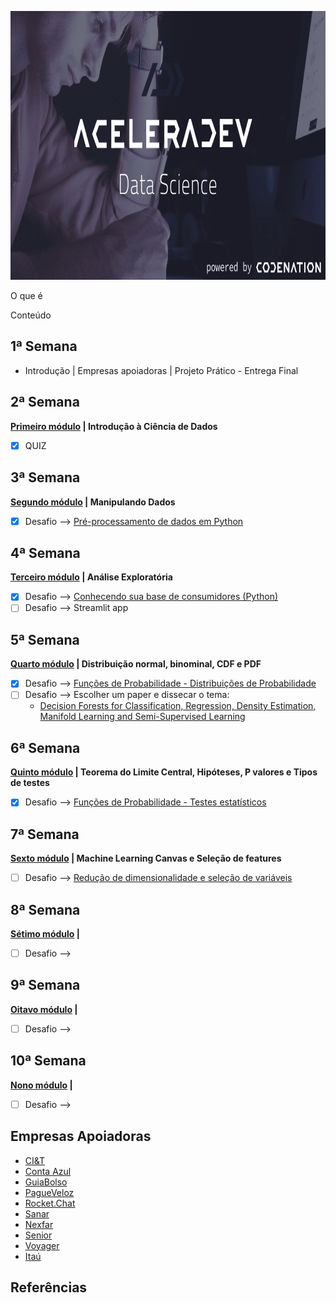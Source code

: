 <p align="center">
  <img width="900" height="430" src="https://github.com/PryskaS/Data-Science_AceleraDev/blob/master/Images/Aceleradev-ds-logo.png">
</p>


O que é 

Conteúdo

1ª Semana
-
- Introdução | Empresas apoiadoras | Projeto Prático - Entrega Final

2ª Semana
- 
 **[Primeiro módulo]() | Introdução à Ciência de Dados**
- [x] QUIZ

3ª Semana
- 
**[Segundo módulo]() | Manipulando Dados**
- [x] Desafio --> [Pré-processamento de dados em Python]()

4ª Semana
- 
**[Terceiro módulo]() | Análise Exploratória**
- [x] Desafio --> [Conhecendo sua base de consumidores (Python)]()
- [ ] Desafio --> Streamlit app

5ª Semana
- 
**[Quarto módulo]() | Distribuição normal, binominal, CDF e PDF**
- [x] Desafio --> [Funções de Probabilidade - Distribuições de Probabilidade]()
- [ ] Desafio --> Escolher um paper e dissecar o tema:
  - [Decision Forests for Classification, Regression, Density Estimation, Manifold Learning and Semi-Supervised Learning](https://www.microsoft.com/en-us/research/wp-content/uploads/2016/02/decisionForests_MSR_TR_2011_114.pdf)

6ª Semana
- 
**[Quinto módulo]() | Teorema do Limite Central, Hipóteses, P valores e Tipos de testes**
- [x] Desafio --> [Funções de Probabilidade - Testes estatísticos]()

7ª Semana
- 
**[Sexto módulo]() | Machine Learning Canvas e Seleção de features**
- [ ] Desafio --> [Redução de dimensionalidade e seleção de variáveis]()

8ª Semana
- 
**[Sétimo módulo]() |**
- [ ] Desafio -->

9ª Semana
- 
**[Oitavo módulo]() |**
- [ ] Desafio -->

10ª Semana
- 
**[Nono módulo]() |**
- [ ] Desafio -->

Empresas Apoiadoras
- 
* [CI&T](https://br.ciandt.com/carreiras/we-are-hiring)
* [Conta Azul](https://contaazul.com/carreiras/)
* [GuiaBolso](https://jobs.kenoby.com/guiabolso)
* [PagueVeloz](https://www.pagueveloz.com.br/)
* [Rocket.Chat](https://rocket.chat/jobs)
* [Sanar](https://jobs.kenoby.com/sanar)
* [Nexfar](https://nexfar.com.br/#/)
* [Senior](https://www.senior.com.br/carreiras)
* [Voyager](https://www.voyagerportal.com/company/)
* [Itaú](https://www.itau.com.br/sobre/quem-somos/)


## Referências




